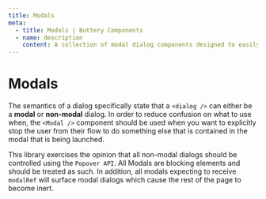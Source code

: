 ```yaml
---
title: Modals
meta:
  - title: Modals | Buttery Components
  - name: description
    content: A collection of modal dialog components designed to easily and imperatively control blocking UI dialogs.
---
```


# Modals

The semantics of a dialog specifically state that a `<dialog />` can either be a **modal** or **non-modal** dialog.
In order to reduce confusion on what to use when, the `<Modal />` component should be used when you want to explicitly stop
the user from their flow to do something else that is contained in the modal that is being launched.

This library exercises the opinion that all non-modal dialogs should be controlled using the `Popover API`. All Modals
are blocking elements and should be treated as such. In addition, all modals expecting to receive `modalRef` will surface
modal dialogs which cause the rest of the page to become inert.
